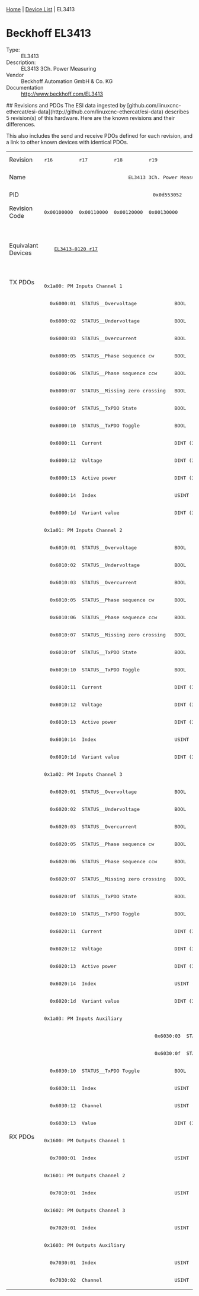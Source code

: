 <div class="nav"><a href="/esi-data">Home</a> | <a href="/esi-data/devices">Device List</a> | EL3413</div>

#  Beckhoff EL3413

<dl>
  <dt>Type:</dt><dd>EL3413</dd>
  <dt>Description:</dt><dd>EL3413 3Ch. Power Measuring</dd>
  <dt>Vendor</dt><dd>Beckhoff Automation GmbH & Co. KG</dd>
  <dt>Documentation</dt><dd><a href="http://www.beckhoff.com/EL3413">http://www.beckhoff.com/EL3413</a></dd>
</dl>
## Revisions and PDOs
The ESI data ingested by [github.com/linuxcnc-ethercat/esi-data](http://github.com/linuxcnc-ethercat/esi-data) describes 5 revision(s) of this hardware.  Here are the known revisions and their differences.

This also includes the send and receive PDOs defined for each revision, and a link to other known devices with identical PDOs.

<table>
<tr >
<td class="first">Revision</td>
<td ><pre>r16</pre></td>
<td ><pre>r17</pre></td>
<td ><pre>r18</pre></td>
<td ><pre>r19</pre></td>
<td ><pre>r20</pre></td>
</tr>
<tr >
<td class="first">Name</td>
<td  colspan=5 align="center"><pre>EL3413 3Ch. Power Measuring</pre></td>
</tr>
<tr >
<td class="first">PID</td>
<td  colspan=5 align="center"><pre>0x0d553052</pre></td>
</tr>
<tr >
<td class="first">Revision Code</td>
<td ><pre>0x00100000</pre></td>
<td ><pre>0x00110000</pre></td>
<td ><pre>0x00120000</pre></td>
<td ><pre>0x00130000</pre></td>
<td ><pre>0x00140000</pre></td>
</tr>
<tr >
<td class="first">Equivalant Devices</td>
<td  colspan=2 align="center"><pre><a href="EL3413-0120">EL3413-0120 r17</a></pre></td>
<td ></td>
<td  colspan=2 align="center"><pre><a href="EL3413-0001">EL3413-0001 r16</a><br/><a href="EL3413-0001">EL3413-0001 r17</a><br/><a href="EL3413-0001">EL3413-0001 r18</a><br/><a href="EL3413-0120">EL3413-0120 r18</a><br/><a href="EL3413-0120">EL3413-0120 r19</a><br/><a href="EL3433">EL3433 r16</a><br/><a href="EL3433">EL3433 r17</a><br/><a href="EL3433">EL3433 r18</a></pre></td>
</tr>
<tr class="txpdo pdosection">
<td class="first" rowspan=49 valign=top>TX PDOs</td>
<td colspan=5 align="left"><pre>0x1a00: PM Inputs Channel 1</pre></td>
<td></td>
</tr>
<tr class="txpdo">
<td  colspan=5 align="left"><pre>  0x6000:01  STATUS__Overvoltage             BOOL</pre></td>
</tr>
<tr class="txpdo">
<td  colspan=5 align="left"><pre>  0x6000:02  STATUS__Undervoltage            BOOL</pre></td>
</tr>
<tr class="txpdo">
<td  colspan=5 align="left"><pre>  0x6000:03  STATUS__Overcurrent             BOOL</pre></td>
</tr>
<tr class="txpdo">
<td  colspan=5 align="left"><pre>  0x6000:05  STATUS__Phase sequence cw       BOOL</pre></td>
</tr>
<tr class="txpdo">
<td  colspan=5 align="left"><pre>  0x6000:06  STATUS__Phase sequence ccw      BOOL</pre></td>
</tr>
<tr class="txpdo">
<td  colspan=5 align="left"><pre>  0x6000:07  STATUS__Missing zero crossing   BOOL</pre></td>
</tr>
<tr class="txpdo">
<td  colspan=5 align="left"><pre>  0x6000:0f  STATUS__TxPDO State             BOOL</pre></td>
</tr>
<tr class="txpdo">
<td  colspan=5 align="left"><pre>  0x6000:10  STATUS__TxPDO Toggle            BOOL</pre></td>
</tr>
<tr class="txpdo">
<td  colspan=5 align="left"><pre>  0x6000:11  Current                         DINT (32 bits)</pre></td>
</tr>
<tr class="txpdo">
<td  colspan=5 align="left"><pre>  0x6000:12  Voltage                         DINT (32 bits)</pre></td>
</tr>
<tr class="txpdo">
<td  colspan=5 align="left"><pre>  0x6000:13  Active power                    DINT (32 bits)</pre></td>
</tr>
<tr class="txpdo">
<td  colspan=5 align="left"><pre>  0x6000:14  Index                           USINT (8 bits)</pre></td>
</tr>
<tr class="txpdo">
<td  colspan=5 align="left"><pre>  0x6000:1d  Variant value                   DINT (32 bits)</pre></td>
</tr>
<tr class="txpdo pdosection">
<td  colspan=5 align="left"><pre>0x1a01: PM Inputs Channel 2</pre></td>
</tr>
<tr class="txpdo">
<td  colspan=5 align="left"><pre>  0x6010:01  STATUS__Overvoltage             BOOL</pre></td>
</tr>
<tr class="txpdo">
<td  colspan=5 align="left"><pre>  0x6010:02  STATUS__Undervoltage            BOOL</pre></td>
</tr>
<tr class="txpdo">
<td  colspan=5 align="left"><pre>  0x6010:03  STATUS__Overcurrent             BOOL</pre></td>
</tr>
<tr class="txpdo">
<td  colspan=5 align="left"><pre>  0x6010:05  STATUS__Phase sequence cw       BOOL</pre></td>
</tr>
<tr class="txpdo">
<td  colspan=5 align="left"><pre>  0x6010:06  STATUS__Phase sequence ccw      BOOL</pre></td>
</tr>
<tr class="txpdo">
<td  colspan=5 align="left"><pre>  0x6010:07  STATUS__Missing zero crossing   BOOL</pre></td>
</tr>
<tr class="txpdo">
<td  colspan=5 align="left"><pre>  0x6010:0f  STATUS__TxPDO State             BOOL</pre></td>
</tr>
<tr class="txpdo">
<td  colspan=5 align="left"><pre>  0x6010:10  STATUS__TxPDO Toggle            BOOL</pre></td>
</tr>
<tr class="txpdo">
<td  colspan=5 align="left"><pre>  0x6010:11  Current                         DINT (32 bits)</pre></td>
</tr>
<tr class="txpdo">
<td  colspan=5 align="left"><pre>  0x6010:12  Voltage                         DINT (32 bits)</pre></td>
</tr>
<tr class="txpdo">
<td  colspan=5 align="left"><pre>  0x6010:13  Active power                    DINT (32 bits)</pre></td>
</tr>
<tr class="txpdo">
<td  colspan=5 align="left"><pre>  0x6010:14  Index                           USINT (8 bits)</pre></td>
</tr>
<tr class="txpdo">
<td  colspan=5 align="left"><pre>  0x6010:1d  Variant value                   DINT (32 bits)</pre></td>
</tr>
<tr class="txpdo pdosection">
<td  colspan=5 align="left"><pre>0x1a02: PM Inputs Channel 3</pre></td>
</tr>
<tr class="txpdo">
<td  colspan=5 align="left"><pre>  0x6020:01  STATUS__Overvoltage             BOOL</pre></td>
</tr>
<tr class="txpdo">
<td  colspan=5 align="left"><pre>  0x6020:02  STATUS__Undervoltage            BOOL</pre></td>
</tr>
<tr class="txpdo">
<td  colspan=5 align="left"><pre>  0x6020:03  STATUS__Overcurrent             BOOL</pre></td>
</tr>
<tr class="txpdo">
<td  colspan=5 align="left"><pre>  0x6020:05  STATUS__Phase sequence cw       BOOL</pre></td>
</tr>
<tr class="txpdo">
<td  colspan=5 align="left"><pre>  0x6020:06  STATUS__Phase sequence ccw      BOOL</pre></td>
</tr>
<tr class="txpdo">
<td  colspan=5 align="left"><pre>  0x6020:07  STATUS__Missing zero crossing   BOOL</pre></td>
</tr>
<tr class="txpdo">
<td  colspan=5 align="left"><pre>  0x6020:0f  STATUS__TxPDO State             BOOL</pre></td>
</tr>
<tr class="txpdo">
<td  colspan=5 align="left"><pre>  0x6020:10  STATUS__TxPDO Toggle            BOOL</pre></td>
</tr>
<tr class="txpdo">
<td  colspan=5 align="left"><pre>  0x6020:11  Current                         DINT (32 bits)</pre></td>
</tr>
<tr class="txpdo">
<td  colspan=5 align="left"><pre>  0x6020:12  Voltage                         DINT (32 bits)</pre></td>
</tr>
<tr class="txpdo">
<td  colspan=5 align="left"><pre>  0x6020:13  Active power                    DINT (32 bits)</pre></td>
</tr>
<tr class="txpdo">
<td  colspan=5 align="left"><pre>  0x6020:14  Index                           USINT (8 bits)</pre></td>
</tr>
<tr class="txpdo">
<td  colspan=5 align="left"><pre>  0x6020:1d  Variant value                   DINT (32 bits)</pre></td>
</tr>
<tr class="txpdo pdosection">
<td  colspan=5 align="left"><pre>0x1a03: PM Inputs Auxiliary</pre></td>
</tr>
<tr class="txpdo">
<td  colspan=3 align="left"></td>
<td  colspan=2 align="left"><pre>  0x6030:03  STATUS__Overcurrent             BOOL</pre></td>
</tr>
<tr class="txpdo">
<td  colspan=3 align="left"></td>
<td  colspan=2 align="left"><pre>  0x6030:0f  STATUS__TxPDO State             BOOL</pre></td>
</tr>
<tr class="txpdo">
<td  colspan=5 align="left"><pre>  0x6030:10  STATUS__TxPDO Toggle            BOOL</pre></td>
</tr>
<tr class="txpdo">
<td  colspan=5 align="left"><pre>  0x6030:11  Index                           USINT (8 bits)</pre></td>
</tr>
<tr class="txpdo">
<td  colspan=5 align="left"><pre>  0x6030:12  Channel                         USINT (8 bits)</pre></td>
</tr>
<tr class="txpdo">
<td  colspan=5 align="left"><pre>  0x6030:13  Value                           DINT (32 bits)</pre></td>
</tr>
<tr class="rxpdo pdosection">
<td class="first" rowspan=9 valign=top>RX PDOs</td>
<td colspan=5 align="left"><pre>0x1600: PM Outputs Channel 1</pre></td>
<td></td>
</tr>
<tr class="rxpdo">
<td  colspan=5 align="left"><pre>  0x7000:01  Index                           USINT (8 bits)</pre></td>
</tr>
<tr class="rxpdo pdosection">
<td  colspan=5 align="left"><pre>0x1601: PM Outputs Channel 2</pre></td>
</tr>
<tr class="rxpdo">
<td  colspan=5 align="left"><pre>  0x7010:01  Index                           USINT (8 bits)</pre></td>
</tr>
<tr class="rxpdo pdosection">
<td  colspan=5 align="left"><pre>0x1602: PM Outputs Channel 3</pre></td>
</tr>
<tr class="rxpdo">
<td  colspan=5 align="left"><pre>  0x7020:01  Index                           USINT (8 bits)</pre></td>
</tr>
<tr class="rxpdo pdosection">
<td  colspan=5 align="left"><pre>0x1603: PM Outputs Auxiliary</pre></td>
</tr>
<tr class="rxpdo">
<td  colspan=5 align="left"><pre>  0x7030:01  Index                           USINT (8 bits)</pre></td>
</tr>
<tr class="rxpdo">
<td  colspan=5 align="left"><pre>  0x7030:02  Channel                         USINT (8 bits)</pre></td>
</tr>
</table>
